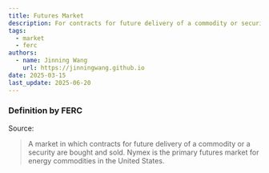 ```yaml
---
title: Futures Market
description: For contracts for future delivery of a commodity or security.
tags:
  - market
  - ferc
authors:
  - name: Jinning Wang
    url: https://jinningwang.github.io
date: 2025-03-15
last_update: 2025-06-20
---
```


### Definition by FERC

Source: <d-cite key="ferc2020glossary"></d-cite>

> A market in which contracts for future delivery of a commodity or a security are bought and sold. Nymex is the primary futures market for energy commodities in the United States.
